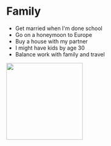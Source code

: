 # Family
- Get married when I'm done school
- Go on a honeymoon to Europe
- Buy a house with my partner
- I might have kids by age 30
- Balance work with family and travel

<img src="https://live.staticflickr.com/65535/48412252391_652edb3663_b.jpg" height="200px"/>